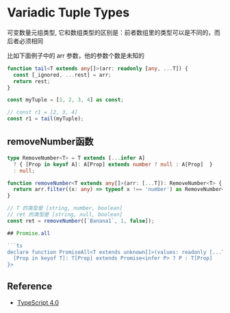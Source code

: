 # Variadic Tuple Types

可变数量元组类型, 它和数组类型的区别是：前者数组里的类型可以是不同的，而后者必须相同

比如下面例子中的 arr 参数，他的参数个数是未知的
```ts
function tail<T extends any[]>(arr: readonly [any, ...T]) {
  const [_ignored, ...rest] = arr;
  return rest;
}

const myTuple = [1, 2, 3, 4] as const;

// const r1 = [2, 3, 4]
const r1 = tail(myTuple);
```

## removeNumber函数

```ts
type RemoveNumber<T> = T extends [...infer A]
  ? { [Prop in keyof A]: A[Prop] extends number ? null : A[Prop]  }
  : null;

function removeNumber<T extends any[]>(arr: [...T]): RemoveNumber<T> {
  return arr.filter((x: any) => typeof x !== 'number') as RemoveNumber<T>;
}

// T 的类型是 [string, number, boolean]
// ret 的类型是 [string, null, boolean]
const ret = removeNumber([`Banana1`, 1, false]);

## Promise.all

```ts
declare function PromiseAll<T extends unknown[]>(values: readonly [...T]): Promise<{ 
  [Prop in keyof T]: T[Prop] extends Promise<infer P> ? P : T[Prop] 
}>
```


## Reference
- [TypeScript 4.0](https://www.typescriptlang.org/docs/handbook/release-notes/typescript-4-0.html)

